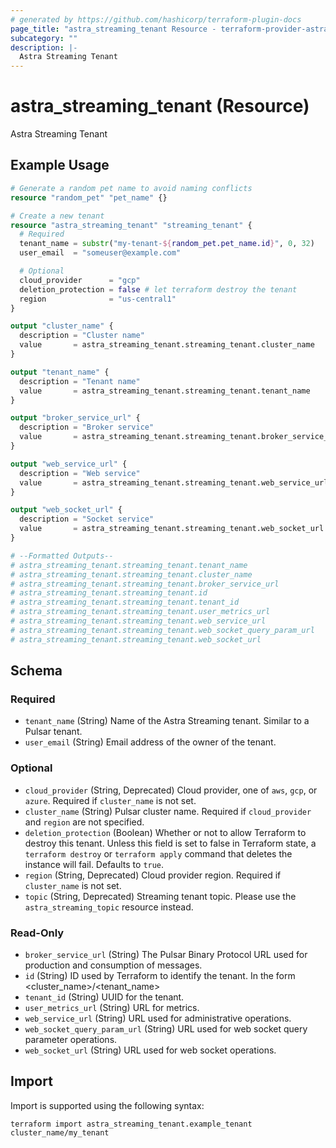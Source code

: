 ```yaml
---
# generated by https://github.com/hashicorp/terraform-plugin-docs
page_title: "astra_streaming_tenant Resource - terraform-provider-astra"
subcategory: ""
description: |-
  Astra Streaming Tenant
---
```


# astra_streaming_tenant (Resource)

Astra Streaming Tenant

## Example Usage

```terraform
# Generate a random pet name to avoid naming conflicts
resource "random_pet" "pet_name" {}

# Create a new tenant
resource "astra_streaming_tenant" "streaming_tenant" {
  # Required
  tenant_name = substr("my-tenant-${random_pet.pet_name.id}", 0, 32)
  user_email  = "someuser@example.com"

  # Optional
  cloud_provider      = "gcp"
  deletion_protection = false # let terraform destroy the tenant
  region              = "us-central1"
}

output "cluster_name" {
  description = "Cluster name"
  value       = astra_streaming_tenant.streaming_tenant.cluster_name
}

output "tenant_name" {
  description = "Tenant name"
  value       = astra_streaming_tenant.streaming_tenant.tenant_name
}

output "broker_service_url" {
  description = "Broker service"
  value       = astra_streaming_tenant.streaming_tenant.broker_service_url
}

output "web_service_url" {
  description = "Web service"
  value       = astra_streaming_tenant.streaming_tenant.web_service_url
}

output "web_socket_url" {
  description = "Socket service"
  value       = astra_streaming_tenant.streaming_tenant.web_socket_url
}

# --Formatted Outputs--
# astra_streaming_tenant.streaming_tenant.tenant_name
# astra_streaming_tenant.streaming_tenant.cluster_name
# astra_streaming_tenant.streaming_tenant.broker_service_url
# astra_streaming_tenant.streaming_tenant.id
# astra_streaming_tenant.streaming_tenant.tenant_id
# astra_streaming_tenant.streaming_tenant.user_metrics_url
# astra_streaming_tenant.streaming_tenant.web_service_url
# astra_streaming_tenant.streaming_tenant.web_socket_query_param_url
# astra_streaming_tenant.streaming_tenant.web_socket_url
```

<!-- schema generated by tfplugindocs -->
## Schema

### Required

- `tenant_name` (String) Name of the Astra Streaming tenant.  Similar to a Pulsar tenant.
- `user_email` (String) Email address of the owner of the tenant.

### Optional

- `cloud_provider` (String, Deprecated) Cloud provider, one of `aws`, `gcp`, or `azure`. Required if `cluster_name` is not set.
- `cluster_name` (String) Pulsar cluster name. Required if `cloud_provider` and `region` are not specified.
- `deletion_protection` (Boolean) Whether or not to allow Terraform to destroy this tenant. Unless this field is set to false in Terraform state, a `terraform destroy` or `terraform apply` command that deletes the instance will fail. Defaults to `true`.
- `region` (String, Deprecated) Cloud provider region. Required if `cluster_name` is not set.
- `topic` (String, Deprecated) Streaming tenant topic. Please use the `astra_streaming_topic` resource instead.

### Read-Only

- `broker_service_url` (String) The Pulsar Binary Protocol URL used for production and consumption of messages.
- `id` (String) ID used by Terraform to identify the tenant.  In the form <cluster_name>/<tenant_name>
- `tenant_id` (String) UUID for the tenant.
- `user_metrics_url` (String) URL for metrics.
- `web_service_url` (String) URL used for administrative operations.
- `web_socket_query_param_url` (String) URL used for web socket query parameter operations.
- `web_socket_url` (String) URL used for web socket operations.

## Import

Import is supported using the following syntax:

```shell
terraform import astra_streaming_tenant.example_tenant cluster_name/my_tenant
```
